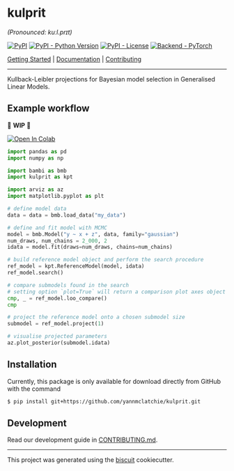 # kulprit

_(Pronounced: kuːl.prɪt)_

[![PyPI](https://img.shields.io/pypi/v/kulprit?style=flat-square)](https://pypi.python.org/pypi/kulprit/)
[![PyPI - Python Version](https://img.shields.io/pypi/pyversions/kulprit?style=flat-square)](https://pypi.python.org/pypi/kulprit/)
[![PyPI - License](https://img.shields.io/pypi/l/kulprit?style=flat-square)](https://pypi.python.org/pypi/kulprit/)
[![Backend - PyTorch](https://img.shields.io/badge/backend-PyTorch-red?style=flat-square)](https://pytorch.org/)

[Getting Started](https://colab.research.google.com/github/yannmclatchie/kulprit/blob/main/notebooks/01-ym-prototype-workflow.ipynb) | [Documentation](https://yannmclatchie.github.io/kulprit) | [Contributing](https://github.com/yannmclatchie/kulprit/blob/main/CONTRIBUTING.md)

---

Kullback-Leibler projections for Bayesian model selection in Generalised Linear Models.

## Example workflow

🚧 **WIP** 🚧

[![Open In Colab](https://colab.research.google.com/assets/colab-badge.svg)](https://colab.research.google.com/github/yannmclatchie/kulprit/blob/main/notebooks/01-ym-prototype-workflow.ipynb)

```python
import pandas as pd
import numpy as np

import bambi as bmb
import kulprit as kpt

import arviz as az
import matplotlib.pyplot as plt

# define model data
data = data = bmb.load_data("my_data")

# define and fit model with MCMC
model = bmb.Model("y ~ x + z", data, family="gaussian")
num_draws, num_chains = 2_000, 2
idata = model.fit(draws=num_draws, chains=num_chains)

# build reference model object and perform the search procedure
ref_model = kpt.ReferenceModel(model, idata)
ref_model.search()

# compare submodels found in the search
# setting option `plot=True` will return a comparison plot axes object
cmp, _ = ref_model.loo_compare()
cmp

# project the reference model onto a chosen submodel size
submodel = ref_model.project(1)

# visualise projected parameters
az.plot_posterior(submodel.idata)
```

## Installation

Currently, this package is only available for download directly from GitHub with the command
```bash
$ pip install git+https://github.com/yannmclatchie/kulprit.git
```

## Development

Read our development guide in [CONTRIBUTING.md](https://github.com/yannmclatchie/kulprit/blob/main/CONTRIBUTING.md).

---

This project was generated using the [biscuit](https://github.com/yannmclatchie/biscuit) cookiecutter.
